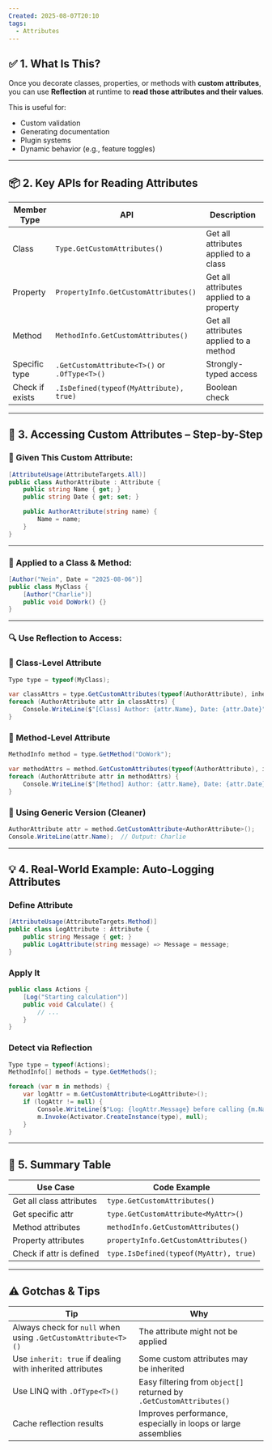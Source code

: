 ```yaml
---
Created: 2025-08-07T20:10
tags:
  - Attributes
---
```

## ✅ 1. What Is This?

Once you decorate classes, properties, or methods with **custom attributes**, you can use **Reflection** at runtime to **read those attributes and their values**.

This is useful for:

- Custom validation
- Generating documentation
- Plugin systems
- Dynamic behavior (e.g., feature toggles)

---

## 📦 2. Key APIs for Reading Attributes

|Member Type|API|Description|
|---|---|---|
|Class|`Type.GetCustomAttributes()`|Get all attributes applied to a class|
|Property|`PropertyInfo.GetCustomAttributes()`|Get all attributes applied to a property|
|Method|`MethodInfo.GetCustomAttributes()`|Get all attributes applied to a method|
|Specific type|`.GetCustomAttribute<T>()` or `.OfType<T>()`|Strongly-typed access|
|Check if exists|`.IsDefined(typeof(MyAttribute), true)`|Boolean check|

---

## 🔧 3. Accessing Custom Attributes – Step-by-Step

### 🧩 Given This Custom Attribute:

```C#
[AttributeUsage(AttributeTargets.All)]
public class AuthorAttribute : Attribute {
    public string Name { get; }
    public string Date { get; set; }

    public AuthorAttribute(string name) {
        Name = name;
    }
}
```

---

### 👤 Applied to a Class & Method:

```C#
[Author("Nein", Date = "2025-08-06")]
public class MyClass {
    [Author("Charlie")]
    public void DoWork() {}
}
```

---

### 🔍 Use Reflection to Access:

### 🔹 Class-Level Attribute

```C#
Type type = typeof(MyClass);

var classAttrs = type.GetCustomAttributes(typeof(AuthorAttribute), inherit: true);
foreach (AuthorAttribute attr in classAttrs) {
    Console.WriteLine($"[Class] Author: {attr.Name}, Date: {attr.Date}");
}
```

### 🔹 Method-Level Attribute

```C#
MethodInfo method = type.GetMethod("DoWork");

var methodAttrs = method.GetCustomAttributes(typeof(AuthorAttribute), inherit: true);
foreach (AuthorAttribute attr in methodAttrs) {
    Console.WriteLine($"[Method] Author: {attr.Name}, Date: {attr.Date}");
}
```

### 🔹 Using Generic Version (Cleaner)

```C#
AuthorAttribute attr = method.GetCustomAttribute<AuthorAttribute>();
Console.WriteLine(attr.Name);  // Output: Charlie
```

---

## 💡 4. Real-World Example: Auto-Logging Attributes

### Define Attribute

```C#
[AttributeUsage(AttributeTargets.Method)]
public class LogAttribute : Attribute {
    public string Message { get; }
    public LogAttribute(string message) => Message = message;
}
```

### Apply It

```C#
public class Actions {
    [Log("Starting calculation")]
    public void Calculate() {
        // ...
    }
}
```

### Detect via Reflection

```C#
Type type = typeof(Actions);
MethodInfo[] methods = type.GetMethods();

foreach (var m in methods) {
    var logAttr = m.GetCustomAttribute<LogAttribute>();
    if (logAttr != null) {
        Console.WriteLine($"Log: {logAttr.Message} before calling {m.Name}");
        m.Invoke(Activator.CreateInstance(type), null);
    }
}
```

---

## 🧾 5. Summary Table

|Use Case|Code Example|
|---|---|
|Get all class attributes|`type.GetCustomAttributes()`|
|Get specific attr|`type.GetCustomAttribute<MyAttr>()`|
|Method attributes|`methodInfo.GetCustomAttributes()`|
|Property attributes|`propertyInfo.GetCustomAttributes()`|
|Check if attr is defined|`type.IsDefined(typeof(MyAttr), true)`|

---

## ⚠️ Gotchas & Tips

|Tip|Why|
|---|---|
|Always check for `null` when using `.GetCustomAttribute<T>()`|The attribute might not be applied|
|Use `inherit: true` if dealing with inherited attributes|Some custom attributes may be inherited|
|Use LINQ with `.OfType<T>()`|Easy filtering from `object[]` returned by `.GetCustomAttributes()`|
|Cache reflection results|Improves performance, especially in loops or large assemblies|